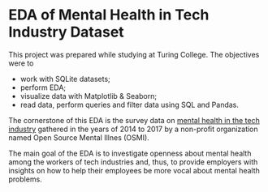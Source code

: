 # EDA of Mental Health in Tech Industry Dataset

This project was prepared while studying at Turing College. The objectives were to 
- work with SQLite datasets;
- perform EDA;
- visualize data with Matplotlib & Seaborn;
- read data, perform queries and filter data using SQL and Pandas.

The cornerstone of this EDA is the survey data on [mental health in the tech industry](https://www.kaggle.com/anth7310/mental-health-in-the-tech-industry) gathered in the years of 2014 to 2017 by a non-profit organization named Open Source Mental Illnes (OSMI).

The main goal of the EDA is to investigate openness about mental health among the workers of tech industries and, thus, to provide employers with insights on how to help their employees be more vocal about mental health problems.
